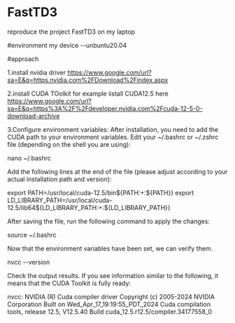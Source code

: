 # FastTD3
reproduce the project FastTD3 on my laptop

#environment
my device --unbuntu20.04

#approach

1.install nvidia driver 
https://www.google.com/url?sa=E&q=https.nvidia.com%2FDownload%2Findex.aspx

2.install CUDA TOolkit
for example iistall CUDA12.5 here 
https://www.google.com/url?sa=E&q=https%3A%2F%2Fdeveloper.nvidia.com%2Fcuda-12-5-0-download-archive

3.Configure environment variables:
After installation, you need to add the CUDA path to your environment variables. Edit your ~/.bashrc or ~/.zshrc file (depending on the shell you are using):
  
  nano ~/.bashrc

Add the following lines at the end of the file (please adjust according to your actual installation path and version):

  export PATH=/usr/local/cuda-12.5/bin${PATH:+:${PATH}}
  export LD_LIBRARY_PATH=/usr/local/cuda-12.5/lib64${LD_LIBRARY_PATH:+:${LD_LIBRARY_PATH}}

After saving the file, run the following command to apply the changes:
    
  source ~/.bashrc

Now that the environment variables have been set, we can verify them.

  nvcc --version
  
Check the output results. If you see information similar to the following, it means that the CUDA Toolkit is fully ready:

nvcc: NVIDIA (R) Cuda compiler driver
Copyright (c) 2005-2024 NVIDIA Corporation
Built on Wed_Apr_17_19:19:55_PDT_2024
Cuda compilation tools, release 12.5, V12.5.40
Build cuda_12.5.r12.5/compiler.34177558_0
